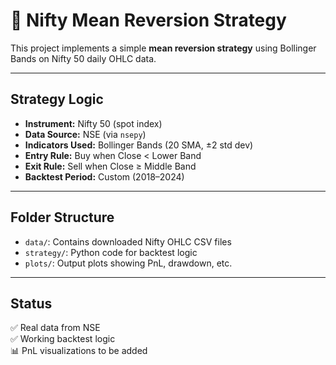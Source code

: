 # 🔄 Nifty Mean Reversion Strategy

This project implements a simple **mean reversion strategy** using Bollinger Bands on Nifty 50 daily OHLC data.

---

## Strategy Logic

- **Instrument:** Nifty 50 (spot index)
- **Data Source:** NSE (via `nsepy`)
- **Indicators Used:** Bollinger Bands (20 SMA, ±2 std dev)
- **Entry Rule:** Buy when Close < Lower Band  
- **Exit Rule:** Sell when Close ≥ Middle Band  
- **Backtest Period:** Custom (2018–2024)

---

## Folder Structure

- `data/`: Contains downloaded Nifty OHLC CSV files  
- `strategy/`: Python code for backtest logic  
- `plots/`: Output plots showing PnL, drawdown, etc.

---

## Status

✅ Real data from NSE  
✅ Working backtest logic  
📊 PnL visualizations to be added
